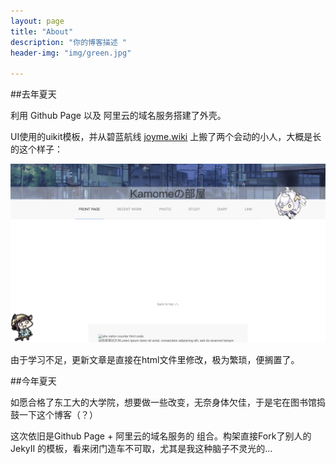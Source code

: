 ```yaml
---
layout: page
title: "About"
description: "你的博客描述 " 
header-img: "img/green.jpg"

---
```

##去年夏天

利用 Github Page 以及 阿里云的域名服务搭建了外壳。

UI使用的uikit模板，并从碧蓝航线 [joyme.wiki](http://wiki.joyme.com/blhx/) 上搬了两个会动的小人，大概是长的这个样子：

![old](/img2019/oldface.png)

由于学习不足，更新文章是直接在html文件里修改，极为繁琐，便搁置了。


##今年夏天


如愿合格了东工大的大学院，想要做一些改变，无奈身体欠佳，于是宅在图书馆捣鼓一下这个博客（？）


这次依旧是Github Page + 阿里云的域名服务的 组合。构架直接Fork了别人的JekyII 的模板，看来闭门造车不可取，尤其是我这种脑子不灵光的...







